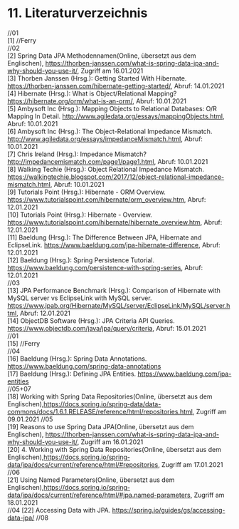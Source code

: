 # 11. Literaturverzeichnis

//01  
[1] //Ferry    
//02  
[2] Spring Data JPA Methodennamen(Online, übersetzt aus dem Englischen), https://thorben-janssen.com/what-is-spring-data-jpa-and-why-should-you-use-it/, Zugriff am 16.01.2021    
[3] Thorben Janssen (Hrsg.): Getting Started With Hibernate. https://thorben-janssen.com/hibernate-getting-started/, Abruf: 14.01.2021  
[4] Hibernate (Hrsg.): What is Object/Relational Mapping? https://hibernate.org/orm/what-is-an-orm/, Abruf: 10.01.2021  
[5] Ambysoft Inc (Hrsg.): Mapping Objects to Relational Databases: O/R Mapping In Detail. http://www.agiledata.org/essays/mappingObjects.html, Abruf: 10.01.2021    
[6] Ambysoft Inc (Hrsg.): The Object-Relational Impedance Mismatch. http://www.agiledata.org/essays/impedanceMismatch.html, Abruf: 10.01.2021  
[7] Chris Ireland (Hrsg.): Impedance Mismatch? http://impedancemismatch.com/page1/page1.html, Abruf: 10.01.2021  
[8] Walking Techie (Hrsg.): Object Relational Impedance Mismatch. https://walkingtechie.blogspot.com/2017/12/object-relational-impedance-mismatch.html, Abruf: 10.01.2021  
[9] Tutorials Point (Hrsg.): Hibernate - ORM Overview. https://www.tutorialspoint.com/hibernate/orm_overview.htm, Abruf: 12.01.2021  
[10] Tutorials Point (Hrsg.): Hibernate - Overview. https://www.tutorialspoint.com/hibernate/hibernate_overview.htm, Abruf: 12.01.2021  
[11] Baeldung (Hrsg.): The Difference Between JPA, Hibernate and EclipseLink. https://www.baeldung.com/jpa-hibernate-difference, Abruf: 12.01.2021  
[12] Baeldung (Hrsg.): Spring Persistence Tutorial. https://www.baeldung.com/persistence-with-spring-series, Abruf: 12.01.2021  
//03  
[13] JPA Performance Benchmark (Hrsg.): Comparison of Hibernate with MySQL server vs EclipseLink with MySQL server. https://www.jpab.org/Hibernate/MySQL/server/EclipseLink/MySQL/server.html, Abruf: 12.01.2021    
[14] ObjectDB Software (Hrsg.): JPA Criteria API Queries. https://www.objectdb.com/java/jpa/query/criteria, Abruf: 15.01.2021  
//01  
[15]    //Ferry  
//04  
[16] Baeldung (Hrsg.): Spring Data Annotations. https://www.baeldung.com/spring-data-annotations    
[17] Baeldung (Hrsg.): Defining JPA Entities. https://www.baeldung.com/jpa-entities  
//05+07  
[18] Working with Spring Data Repositories(Online, übersetzt aus dem Englischen),https://docs.spring.io/spring-data/data-commons/docs/1.6.1.RELEASE/reference/html/repositories.html, Zugriff am 09.01.2021
//05  
[19] Reasons to use Spring Data JPA(Online, übersetzt aus dem Englischen), https://thorben-janssen.com/what-is-spring-data-jpa-and-why-should-you-use-it/, Zugriff am 16.01.2021  
[20] 4. Working with Spring Data Repositories(Online, übersetzt aus dem Englischen),https://docs.spring.io/spring-data/jpa/docs/current/reference/html/#repositories, Zugriff am 17.01.2021  
//06  
[21] Using Named Parameters(Online, übersetzt aus dem Englischen),https://docs.spring.io/spring-data/jpa/docs/current/reference/html/#jpa.named-parameters, Zugriff am 18.01.2021  
//04
[22] Accessing Data with JPA. https://spring.io/guides/gs/accessing-data-jpa/
//08  